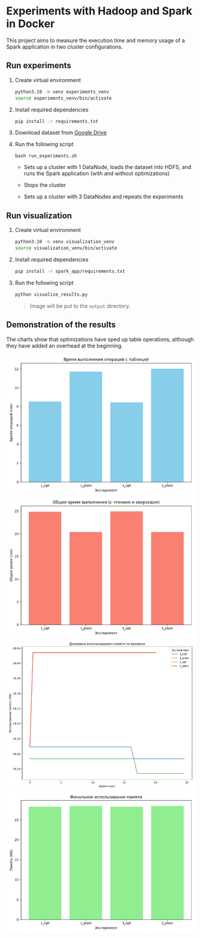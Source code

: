 # Experiments with Hadoop and Spark in Docker

This project aims to measure the execution time and memory usage of a Spark application in two cluster configurations.

## Run experiments

1. Create virtual environment
    ```bash
    python3.10 -m venv experiments_venv
    source experiments_venv/bin/activate
    ```
2. Install required dependencies
    ```bash
    pip install -r requirements.txt
    ```
3. Download dataset from [Google Drive](https://drive.google.com/file/d/1r5NaERzCJXFg14J2Dvnyk4dwdY11Nikn/view?usp=sharing)

4. Run the following script
    ```
   bash run_experiments.sh
    ```
   * Sets up a cluster with 1 DataNode, loads the dataset into HDFS, and runs the Spark application (with and without optimizations)

   * Stops the cluster

   * Sets up a cluster with 3 DataNodes and repeats the experiments

## Run visualization
1. Create virtual environment
    ```bash
    python3.10 -m venv visualization_venv
    source visualization_venv/bin/activate
    ```
2. Install required dependencies
    ```bash
    pip install -r spark_app/requirements.txt
    ```
3. Run the following script
   ```bash
   python visualize_results.py
   ```
   > Image will be put to the `output` directory.

## Demonstration of the results

The charts show that optimizations have sped up table operations, although they have added an overhead at the beginning.

![image](results/ops_time.png)
![image](results/total_time.png)
![image](results/memory_usage_series.png)
![image](results/final_memory_usage.png)
